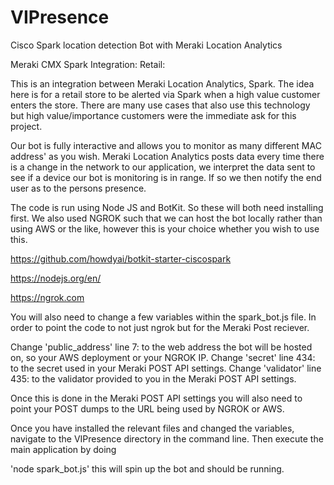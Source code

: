 # VIPresence
Cisco Spark location detection Bot with Meraki Location Analytics


Meraki CMX Spark Integration:
Retail:

This is an integration between Meraki Location Analytics, Spark. The idea here is for a retail store to be alerted via Spark when a high value customer enters the store. There are many use cases that also use this technology but high value/importance customers were the immediate ask for this project.

Our bot is fully interactive and allows you to monitor as many different MAC address' as you wish. Meraki Location Analytics posts data every time there is a change in the network to our application, we interpret the data sent to see if a device our bot is monitoring is in range. If so we then notify the end user as to the persons presence.


The code is run using Node JS and BotKit. So these will both need installing first. We also used NGROK such that we can host the bot locally rather than using AWS or the like, however this is your choice whether you wish to use this.

https://github.com/howdyai/botkit-starter-ciscospark

https://nodejs.org/en/

https://ngrok.com

You will also need to change a few variables within the spark_bot.js file. In order to point the code to not just ngrok but for the Meraki Post reciever.

Change 'public_address' line 7: to the web address the bot will be hosted on, so your AWS deployment or your NGROK IP.
Change 'secret' line 434: to the secret used in your Meraki POST API settings.
Change 'validator' line 435: to the validator provided to you in the Meraki POST API settings.

Once this is done in the Meraki POST API settings you will also need to point your POST dumps to the URL being used by NGROK or AWS.

Once you have installed the relevant files and changed the variables, navigate to the VIPresence directory in the command line. Then execute the main application by doing

'node spark_bot.js' this will spin up the bot and should be running.
